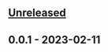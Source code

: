 <a name="unreleased"></a>
## [Unreleased]


<a name="0.0.1"></a>
## 0.0.1 - 2023-02-11

[Unreleased]: https://github.com/dronestock/changelog/compare/0.0.1...HEAD

